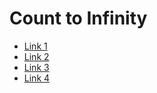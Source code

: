 # Count to Infinity 

<ul>
	<li><a href="http://www.tml.tkk.fi/Studies/T-110.551/2004/papers/Lindqvist.pdf">Link 1</a></li>
	<li><a href="https://www.researchgate.net/publication/277291852_Solution_for_the_Counting_to_Infinity_Problem_of_Distance_Vector_Routing">Link 2</a></li>
	<li><a href="http://citeseerx.ist.psu.edu/viewdoc/summary?doi=10.1.1.44.8729">Link 3</a></li>
	<li><a href="http://www.dummies.com/programming/networking/cisco/preventing-count-to-infinity-issues-on-your-network/">Link 4</a></li>
</ul>